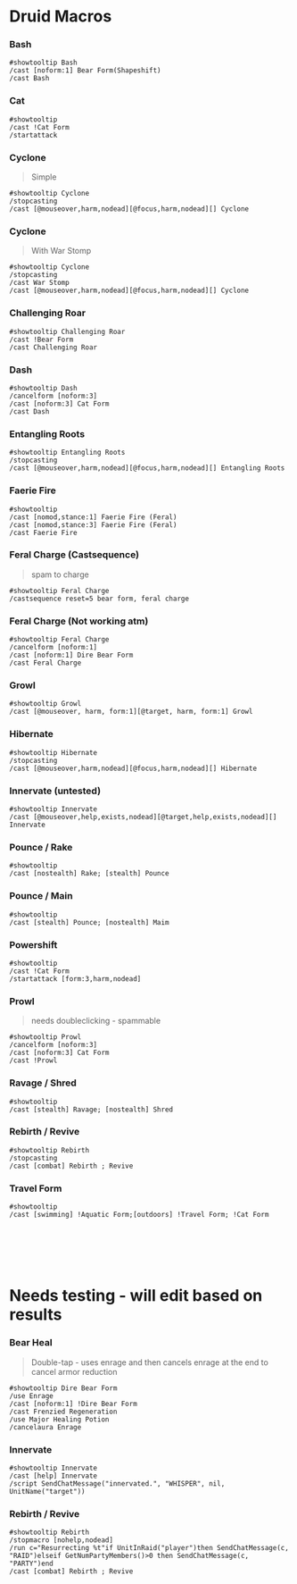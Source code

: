 # Druid Macros

### Bash
```
#showtooltip Bash
/cast [noform:1] Bear Form(Shapeshift)
/cast Bash
```

### Cat
```
#showtooltip
/cast !Cat Form
/startattack
```

### Cyclone
> Simple
```
#showtooltip Cyclone
/stopcasting
/cast [@mouseover,harm,nodead][@focus,harm,nodead][] Cyclone
```

### Cyclone
> With War Stomp
```
#showtooltip Cyclone
/stopcasting
/cast War Stomp
/cast [@mouseover,harm,nodead][@focus,harm,nodead][] Cyclone
```


### Challenging Roar
```
#showtooltip Challenging Roar
/cast !Bear Form
/cast Challenging Roar
```

### Dash
```
#showtooltip Dash
/cancelform [noform:3]
/cast [noform:3] Cat Form
/cast Dash
```

### Entangling Roots
```
#showtooltip Entangling Roots
/stopcasting
/cast [@mouseover,harm,nodead][@focus,harm,nodead][] Entangling Roots
```

### Faerie Fire
```
#showtooltip
/cast [nomod,stance:1] Faerie Fire (Feral)
/cast [nomod,stance:3] Faerie Fire (Feral)
/cast Faerie Fire
```

### Feral Charge (Castsequence)
> spam to charge
```
#showtooltip Feral Charge
/castsequence reset=5 bear form, feral charge
```

### Feral Charge (Not working atm)
```
#showtooltip Feral Charge
/cancelform [noform:1]
/cast [noform:1] Dire Bear Form
/cast Feral Charge
```

### Growl
```
#showtooltip Growl
/cast [@mouseover, harm, form:1][@target, harm, form:1] Growl
```

### Hibernate
```
#showtooltip Hibernate
/stopcasting
/cast [@mouseover,harm,nodead][@focus,harm,nodead][] Hibernate
```

### Innervate (untested)
```
#showtooltip Innervate
/cast [@mouseover,help,exists,nodead][@target,help,exists,nodead][] Innervate 
```

### Pounce / Rake
```
#showtooltip
/cast [nostealth] Rake; [stealth] Pounce
```

### Pounce / Main
```
#showtooltip
/cast [stealth] Pounce; [nostealth] Maim
```

### Powershift
```
#showtooltip
/cast !Cat Form
/startattack [form:3,harm,nodead]
```

### Prowl
> needs doubleclicking - spammable
```
#showtooltip Prowl
/cancelform [noform:3]
/cast [noform:3] Cat Form
/cast !Prowl
```

### Ravage / Shred
```
#showtooltip
/cast [stealth] Ravage; [nostealth] Shred
```

### Rebirth / Revive
```
#showtooltip Rebirth
/stopcasting
/cast [combat] Rebirth ; Revive
```

### Travel Form
```
#showtooltip
/cast [swimming] !Aquatic Form;[outdoors] !Travel Form; !Cat Form
```

<br>
<br>
<br>
<br>

# Needs testing - will edit based on results

### Bear Heal
> Double-tap - uses enrage and then cancels enrage at the end to cancel armor reduction
```
#showtooltip Dire Bear Form
/use Enrage
/cast [noform:1] !Dire Bear Form
/cast Frenzied Regeneration
/use Major Healing Potion
/cancelaura Enrage
```

### Innervate
```
#showtooltip Innervate
/cast [help] Innervate
/script SendChatMessage("innervated.", "WHISPER", nil, UnitName("target"))
```

### Rebirth / Revive
```
#showtooltip Rebirth
/stopmacro [nohelp,nodead]
/run c="Resurrecting %t"if UnitInRaid("player")then SendChatMessage(c, "RAID")elseif GetNumPartyMembers()>0 then SendChatMessage(c, "PARTY")end
/cast [combat] Rebirth ; Revive
```